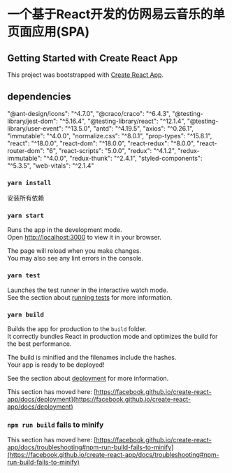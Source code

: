 # 一个基于React开发的仿网易云音乐的单页面应用(SPA)

## Getting Started with Create React App

This project was bootstrapped with [Create React App](https://github.com/facebook/create-react-app).

## dependencies
"@ant-design/icons": "^4.7.0",
"@craco/craco": "^6.4.3",
"@testing-library/jest-dom": "^5.16.4",
"@testing-library/react": "^12.1.4",
"@testing-library/user-event": "^13.5.0",
"antd": "^4.19.5",
"axios": "^0.26.1",
"immutable": "^4.0.0",
"normalize.css": "^8.0.1",
"prop-types": "^15.8.1",
"react": "^18.0.0",
"react-dom": "^18.0.0",
"react-redux": "^8.0.0",
"react-router-dom": "6",
"react-scripts": "5.0.0",
"redux": "^4.1.2",
"redux-immutable": "^4.0.0",
"redux-thunk": "^2.4.1",
"styled-components": "^5.3.5",
"web-vitals": "^2.1.4"

### `yarn install`
安装所有依赖

### `yarn start`

Runs the app in the development mode.\
Open [http://localhost:3000](http://localhost:3000) to view it in your browser.

The page will reload when you make changes.\
You may also see any lint errors in the console.

### `yarn test`

Launches the test runner in the interactive watch mode.\
See the section about [running tests](https://facebook.github.io/create-react-app/docs/running-tests) for more information.

### `yarn build`

Builds the app for production to the `build` folder.\
It correctly bundles React in production mode and optimizes the build for the best performance.

The build is minified and the filenames include the hashes.\
Your app is ready to be deployed!

See the section about [deployment](https://facebook.github.io/create-react-app/docs/deployment) for more information.



This section has moved here: [https://facebook.github.io/create-react-app/docs/deployment](https://facebook.github.io/create-react-app/docs/deployment)

### `npm run build` fails to minify

This section has moved here: [https://facebook.github.io/create-react-app/docs/troubleshooting#npm-run-build-fails-to-minify](https://facebook.github.io/create-react-app/docs/troubleshooting#npm-run-build-fails-to-minify)
